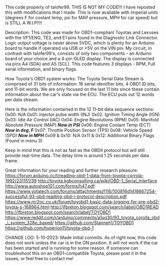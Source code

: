 This code property of talofer99. THIS IS NOT MY CODE!!!
I have reposted this with modifications that I made. This is now available with Imperial units (degrees F for coolant temp, psi for MAP pressure, MPH for car speed) but is STILL A W.I.P!!!!

Description:
This code was made for OBD1-compliant Toyotas and Lexuses with the VF1/ENG, TE2, and E1 pins found in the Diagnostic Link Connector. Logic output voltage is never above 5VDC, which is plenty for an Arduino board to handle if operated via USB or +5V on the VIN pin. My circuit, in contrast with talofer99's, consists of only two components - an Arduino board of your choice and a 4-pin OLED display. The display is connected via pins A4 (SDA) and A5 (SCL). This code features 3 displays - RPM, Full serial information, and binary flags. 

How Toyota's OBD1 system works:
The Toyota Serial Data Stream is comprised of 31 bits of information: 16 serial identifier bits, 4 OBD1 ID bits, and 11-bit words. We are only focused on the last 11 bits since these contain information about the car's state via the ECU. The ECU puts out 12 words per data stream.

Here is the information contained in the 12 11-bit data sequence sections:
0x00: N/A
0x01: Injector pulse width (INJ)
0x02: Ignition Timing Angle (IGN)
0x03: Idle Air Control (IAC)
0x04: Engine Revolutions (RPM)
0x05: Manifold Absolute Pressure (MAP) ***Now in PSI***
0x06: Engine Coolant Temp (ECT) ***Now in deg. F***
0x07: Throttle Position Sensor (TPS)
0x08: Vehicle Speed (SPD) ***Now in MPH***
0x09 & 0x10: N/A
0x11 & 0x12: Additional Binary Flags (Found in menu 3)

Keep in mind that this is not as fast as the OBDII protocol but will still provide real-time data. The delay time is around 1.25 seconds per data frame.

Great information for your reading and further research pleasure:
https://forum.arduino.cc/t/reading-obd-1-data-from-toyota-corrola-1992/231151/39
http://toyota.kgbconsulting.ca/wiki/OBD-1_Serial_Interface
http://www.autoshop101.com/forms/h47.pdf
https://www.yotatech.com/forums/attachments/f116/100816d1418667254-successful-93-obd-reading-obd-i-protocol-description.pdf
https://www.mr2oc.co.uk/forum/toyobd1-basic-data-logging-for-pre-obd2-toyota-s-168964.html
http://jfbreton.blogspot.com/search/label/OBD1READ
http://jfbreton.blogspot.com/search/label/TOYOBD1
https://www.reddit.com/r/arduino/comments/a1uq30/93_toyota_corolla_obd_i_system_328p_based/
https://github.com/Stanneh1/TOYOBD1
https://github.com/hyperion11/toyota-obd-1

CHANGE LOG:
5-10-2023: Made initial commits. As of right now, this code does not work unless the car is in the ON position. It will not work if the car has been started and is running for some reason. If someone can troubleshoot this on an OBD1-compatible Toyota, please post it in the issues, or feel free to contact me!
